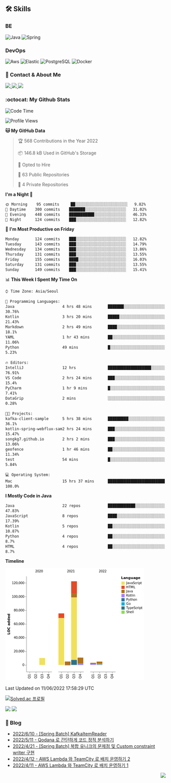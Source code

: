 

## 🛠 Skills

### BE

![Java](https://img.shields.io/badge/Java-007396?style=flat-square&logo=java&logoColor=white)
![Spring](https://img.shields.io/badge/Spring-6DB33F?style=flat-square&logo=spring&logoColor=white)

### DevOps

![Aws](https://img.shields.io/badge/Amazon&nbsp;Web&nbsp;Service-232F32?style=flat-square&logo=amazon-aws&logoColor=white)
![Elastic](https://img.shields.io/badge/Elastic-005571?style=flat-square&logo=elastic&logoColor=white)
![PostgreSQL](https://img.shields.io/badge/PostgreSQL-336791?style=flat-square&logo=postgresql&logoColor=white)
![Docker](https://img.shields.io/badge/Docker-2496ED?style=flat-square&logo=docker&logoColor=white)

### 📧 Contact & About Me

<a href="mailto:songkg7@gmail.com" target="_blank">
    <img src="https://img.shields.io/badge/Gmail-EA4335?style=flat-square&logo=gmail&logoColor=white"/>
</a>
<a href="https://www.notion.so/0377dd16e02d48cd82fa76394507382c" target="_blank">
    <img src="https://img.shields.io/badge/Notion-000000?style=flat-square&logo=notion&logoColor=white"/>
</a>
<a href="https://songkg7.github.io" target="_blank">
    <img src="https://img.shields.io/badge/Tech&nbsp;blog-54BBFF?style=flat-square&logo=github&logoColor=white"/>
</a>

### :octocat: My Github Stats

<!--START_SECTION:waka-->
![Code Time](http://img.shields.io/badge/Code%20Time-2%2C023%20hrs%2053%20mins-blue)

![Profile Views](http://img.shields.io/badge/Profile%20Views-44-blue)

**🐱 My GitHub Data** 

> 🏆 568 Contributions in the Year 2022
 > 
> 📦 146.8 kB Used in GitHub's Storage 
 > 
> 💼 Opted to Hire
 > 
> 📜 63 Public Repositories 
 > 
> 🔑 4 Private Repositories  
 > 
**I'm a Night 🦉** 

```text
🌞 Morning    95 commits     ██░░░░░░░░░░░░░░░░░░░░░░░   9.82% 
🌆 Daytime    300 commits    ███████░░░░░░░░░░░░░░░░░░   31.02% 
🌃 Evening    448 commits    ███████████░░░░░░░░░░░░░░   46.33% 
🌙 Night      124 commits    ███░░░░░░░░░░░░░░░░░░░░░░   12.82%

```
📅 **I'm Most Productive on Friday** 

```text
Monday       124 commits    ███░░░░░░░░░░░░░░░░░░░░░░   12.82% 
Tuesday      143 commits    ███░░░░░░░░░░░░░░░░░░░░░░   14.79% 
Wednesday    134 commits    ███░░░░░░░░░░░░░░░░░░░░░░   13.86% 
Thursday     131 commits    ███░░░░░░░░░░░░░░░░░░░░░░   13.55% 
Friday       155 commits    ████░░░░░░░░░░░░░░░░░░░░░   16.03% 
Saturday     131 commits    ███░░░░░░░░░░░░░░░░░░░░░░   13.55% 
Sunday       149 commits    ███░░░░░░░░░░░░░░░░░░░░░░   15.41%

```


📊 **This Week I Spent My Time On** 

```text
⌚︎ Time Zone: Asia/Seoul

💬 Programming Languages: 
Java                     4 hrs 48 mins       ███████░░░░░░░░░░░░░░░░░░   30.76% 
Kotlin                   3 hrs 20 mins       █████░░░░░░░░░░░░░░░░░░░░   21.43% 
Markdown                 2 hrs 49 mins       ████░░░░░░░░░░░░░░░░░░░░░   18.1% 
YAML                     1 hr 43 mins        ██░░░░░░░░░░░░░░░░░░░░░░░   11.06% 
Python                   49 mins             █░░░░░░░░░░░░░░░░░░░░░░░░   5.23%

🔥 Editors: 
IntelliJ                 12 hrs              ███████████████████░░░░░░   76.91% 
VS Code                  2 hrs 24 mins       ███░░░░░░░░░░░░░░░░░░░░░░   15.4% 
PyCharm                  1 hr 9 mins         █░░░░░░░░░░░░░░░░░░░░░░░░   7.41% 
DataGrip                 2 mins              ░░░░░░░░░░░░░░░░░░░░░░░░░   0.28%

🐱‍💻 Projects: 
kafka-client-sample      5 hrs 38 mins       █████████░░░░░░░░░░░░░░░░   36.1% 
kotlin-spring-webflux-sam2 hrs 24 mins       ███░░░░░░░░░░░░░░░░░░░░░░   15.47% 
songkg7.github.io        2 hrs 2 mins        ███░░░░░░░░░░░░░░░░░░░░░░   13.06% 
geofence                 1 hr 46 mins        ██░░░░░░░░░░░░░░░░░░░░░░░   11.34% 
test                     54 mins             █░░░░░░░░░░░░░░░░░░░░░░░░   5.84%

💻 Operating System: 
Mac                      15 hrs 37 mins      █████████████████████████   100.0%

```

**I Mostly Code in Java** 

```text
Java                     22 repos            ████████████░░░░░░░░░░░░░   47.83% 
JavaScript               8 repos             ████░░░░░░░░░░░░░░░░░░░░░   17.39% 
Kotlin                   5 repos             ██░░░░░░░░░░░░░░░░░░░░░░░   10.87% 
Python                   4 repos             ██░░░░░░░░░░░░░░░░░░░░░░░   8.7% 
HTML                     4 repos             ██░░░░░░░░░░░░░░░░░░░░░░░   8.7%

```


**Timeline**

![Chart not found](https://raw.githubusercontent.com/songkg7/songkg7/main/charts/bar_graph.png) 


 Last Updated on 11/06/2022 17:58:29 UTC
<!--END_SECTION:waka-->

[![Solved.ac 프로필](http://mazassumnida.wtf/api/v2/generate_badge?boj=songkg7)](https://solved.ac/songkg7)

<p>
  <img height="180em" src="https://github-readme-stats.vercel.app/api?username=songkg7&show_icons=true&include_all_commits=true&bg_color=30,e96443,904e95&title_color=fff&text_color=fff">
  <img height="180em" src="https://github-readme-stats.vercel.app/api/top-langs/?username=songkg7&layout=compact&bg_color=30,e96443,904e95&title_color=fff&text_color=fff">
</p>

### 📄 Blog <br>
- [2022/6/10 - [Spring Batch] KafkaItemReader](https://songkg7.github.io/posts/kafkaitemreader/) <br>
- [2022/5/11 - Qodana 로 간단하게 코드 정적 분석하기](https://songkg7.github.io/posts/qodanaintroduction/) <br>
- [2022/4/21 - [Spring Batch] 복합 유니크의 문제점 및 Custom constraint writer 구현](https://songkg7.github.io/posts/multiconstraint/) <br>
- [2022/4/12 - AWS Lambda 와 TeamCity 로 배치 운영하기 2](https://songkg7.github.io/posts/teamcitylambda2/) <br>
- [2022/4/11 - AWS Lambda 와 TeamCity 로 배치 운영하기 1](https://songkg7.github.io/posts/teamcitylambda1/) <br>

<!-- 조회수 -->
<p align="right">
  <a href="https://hits.seeyoufarm.com"><img src="https://hits.seeyoufarm.com/api/count/incr/badge.svg?url=https%3A%2F%2Fgithub.com%2Fsongkg7&count_bg=%238D7BF5&title_bg=%23252323&icon=github.svg&icon_color=%23FFFDFD&title=hits&edge_flat=false"/></a>
</p>
